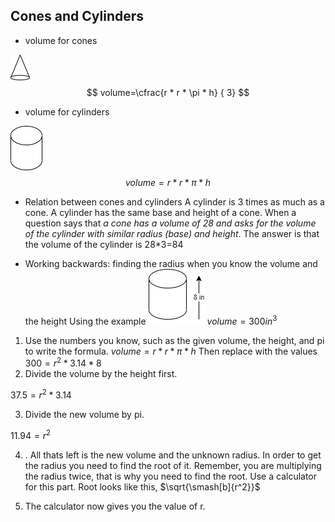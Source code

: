 ## Cones and Cylinders

- volume for cones 

![cone](images/cones.drawio.png)
$$
volume=\cfrac{r * r * \pi * h} { 3}
$$

- volume for cylinders

![cylinder](images/cylinder.drawio.png)
$$
volume=r * r * \pi * h
$$

- Relation between cones and cylinders
A cylinder is 3 times as much as a cone. A cylinder has the same base and height of a cone. 
When a question says that _a cone has a volume of 28 and asks for the volume of the cylinder with similar radius (base) and height_.
The answer is that the volume of the cylinder is 28*3=84


- Working backwards: finding the radius when you know the volume and the height
  Using the example
![cylinder](images/working-backwards1.drawio.png)
$volume = 300in^3$
 1. Use the numbers you know, such as the given volume, the height, and pi to write the formula. 
$volume=r * r * \pi * h$
Then replace with the values
$300 = r^2 * 3.14 * 8$
 1. Divide the volume by the height first. 

$37.5 = r^2 * 3.14$

 3. Divide the new volume by pi.

 $11.94 = r^2$

 4.  . All thats left is the new volume and the unknown radius. In order to get the radius you need to find the root of it. Remember, you are multiplying the radius twice, that is why you need to find the root. Use a calculator for this part. Root looks like this, 
  $\sqrt{\smash[b]{r^2}}$

5. The calculator now gives you the value of r.

